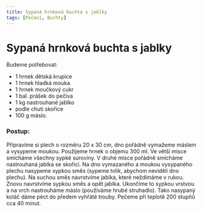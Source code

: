 ```yaml
---
title: Sypaná hrnková buchta s jablky
tags: [Pečení, Buchty]
---
```

# Sypaná hrnková buchta s jablky

Budeme potřebovat:

* 1 hrnek dětská krupice
* 1 hrnek hladká mouka
* 1 hrnek moučkový cukr
* 1 bal. prášek do pečiva
* 1 kg nastrouhané jablko
* podle chuti skořice
* 100 g máslo.

### Postup:

Připravíme si plech o rozměru 20 x 30 cm, dno pořádně vymažeme máslem a vysypeme moukou. Použijeme hrnek o objemu 300 ml. Ve větší misce smícháme všechny sypké suroviny.
V druhé misce pořádně smícháme nastrouhaná jablka se skořicí. Na dno vymazaného a moukou vysypaného plechu nasypeme sypkou směs (sypeme tolik, abychom neviděli dno plechu). 
Na suchou směs navrstvíme jablka, které neždímáme v rukou. Znovu navrstvíme sypkou směs a opět jablka. Ukončíme to sypkou vrstvou a na vrch nastrouháme máslo 
(používáme hrubé struhadlo). Tako nasypaný koláč dáme péct do předem vyhřáté trouby. Pečeme při teplotě 200 stupňů cca 40 minut.